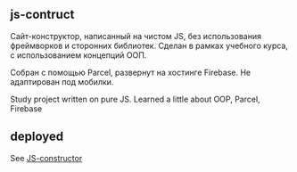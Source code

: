 ## js-contruct

Сайт-конструктор, написанный на чистом JS, без использования фреймворков и сторонних библиотек.
Сделан в рамках учебного курса, с использованием концепций ООП.

Собран с помощью Parcel, развернут на хостинге Firebase.
Не адаптирован под мобилки.

Study project written on pure JS.
Learned a little about OOP, Parcel, Firebase

## deployed
See [JS-constructor](https://js-const-01.web.app)
